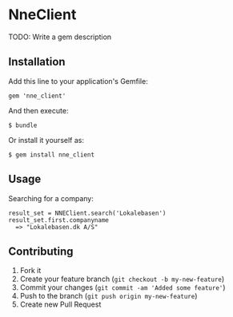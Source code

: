 # NneClient

TODO: Write a gem description

## Installation

Add this line to your application's Gemfile:

    gem 'nne_client'

And then execute:

    $ bundle

Or install it yourself as:

    $ gem install nne_client

## Usage

Searching for a company:

    result_set = NNEClient.search('Lokalebasen')
    result_set.first.companyname
      => "Lokalebasen.dk A/S"

## Contributing

1. Fork it
2. Create your feature branch (`git checkout -b my-new-feature`)
3. Commit your changes (`git commit -am 'Added some feature'`)
4. Push to the branch (`git push origin my-new-feature`)
5. Create new Pull Request
